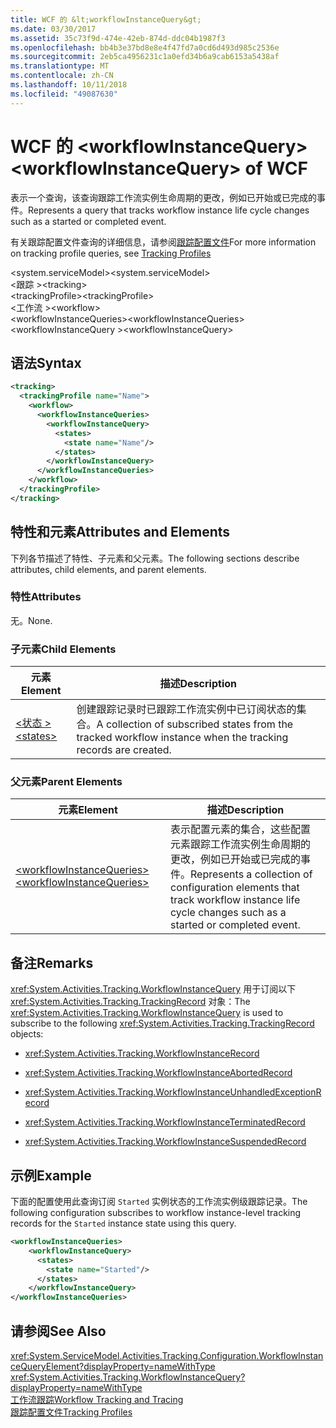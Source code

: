 ```yaml
---
title: WCF 的 &lt;workflowInstanceQuery&gt;
ms.date: 03/30/2017
ms.assetid: 35c73f9d-474e-42eb-874d-ddc04b1987f3
ms.openlocfilehash: bb4b3e37bd8e8e4f47fd7a0cd6d493d985c2536e
ms.sourcegitcommit: 2eb5ca4956231c1a0efd34b6a9cab6153a5438af
ms.translationtype: MT
ms.contentlocale: zh-CN
ms.lasthandoff: 10/11/2018
ms.locfileid: "49087630"
---
```

# <a name="ltworkflowinstancequerygt-of-wcf"></a><span data-ttu-id="aab4a-102">WCF 的 &lt;workflowInstanceQuery&gt;</span><span class="sxs-lookup"><span data-stu-id="aab4a-102">&lt;workflowInstanceQuery&gt; of WCF</span></span>
<span data-ttu-id="aab4a-103">表示一个查询，该查询跟踪工作流实例生命周期的更改，例如已开始或已完成的事件。</span><span class="sxs-lookup"><span data-stu-id="aab4a-103">Represents a query that tracks workflow instance life cycle changes such as a started or completed event.</span></span>  
  
 <span data-ttu-id="aab4a-104">有关跟踪配置文件查询的详细信息，请参阅[跟踪配置文件](../../../../../docs/framework/windows-workflow-foundation/tracking-profiles.md)</span><span class="sxs-lookup"><span data-stu-id="aab4a-104">For more information on tracking profile queries, see [Tracking Profiles](../../../../../docs/framework/windows-workflow-foundation/tracking-profiles.md)</span></span>  
  
 <span data-ttu-id="aab4a-105">\<system.serviceModel></span><span class="sxs-lookup"><span data-stu-id="aab4a-105">\<system.serviceModel></span></span>  
<span data-ttu-id="aab4a-106">\<跟踪 ></span><span class="sxs-lookup"><span data-stu-id="aab4a-106">\<tracking></span></span>  
<span data-ttu-id="aab4a-107">\<trackingProfile></span><span class="sxs-lookup"><span data-stu-id="aab4a-107">\<trackingProfile></span></span>  
<span data-ttu-id="aab4a-108">\<工作流 ></span><span class="sxs-lookup"><span data-stu-id="aab4a-108">\<workflow></span></span>  
<span data-ttu-id="aab4a-109">\<workflowInstanceQueries></span><span class="sxs-lookup"><span data-stu-id="aab4a-109">\<workflowInstanceQueries></span></span>  
<span data-ttu-id="aab4a-110">\<workflowInstanceQuery ></span><span class="sxs-lookup"><span data-stu-id="aab4a-110">\<workflowInstanceQuery></span></span>  
  
## <a name="syntax"></a><span data-ttu-id="aab4a-111">语法</span><span class="sxs-lookup"><span data-stu-id="aab4a-111">Syntax</span></span>  
  
```xml
<tracking>
  <trackingProfile name="Name">
    <workflow>
      <workflowInstanceQueries>
        <workflowInstanceQuery>
          <states>
            <state name="Name"/>
          </states>
        </workflowInstanceQuery>
      </workflowInstanceQueries>
    </workflow>
  </trackingProfile>
</tracking>  
```
  
## <a name="attributes-and-elements"></a><span data-ttu-id="aab4a-112">特性和元素</span><span class="sxs-lookup"><span data-stu-id="aab4a-112">Attributes and Elements</span></span>  
 <span data-ttu-id="aab4a-113">下列各节描述了特性、子元素和父元素。</span><span class="sxs-lookup"><span data-stu-id="aab4a-113">The following sections describe attributes, child elements, and parent elements.</span></span>  
  
### <a name="attributes"></a><span data-ttu-id="aab4a-114">特性</span><span class="sxs-lookup"><span data-stu-id="aab4a-114">Attributes</span></span>  
 <span data-ttu-id="aab4a-115">无。</span><span class="sxs-lookup"><span data-stu-id="aab4a-115">None.</span></span>  
  
### <a name="child-elements"></a><span data-ttu-id="aab4a-116">子元素</span><span class="sxs-lookup"><span data-stu-id="aab4a-116">Child Elements</span></span>  
  
|<span data-ttu-id="aab4a-117">元素</span><span class="sxs-lookup"><span data-stu-id="aab4a-117">Element</span></span>|<span data-ttu-id="aab4a-118">描述</span><span class="sxs-lookup"><span data-stu-id="aab4a-118">Description</span></span>|  
|-------------|-----------------|  
|[<span data-ttu-id="aab4a-119">\<状态 ></span><span class="sxs-lookup"><span data-stu-id="aab4a-119">\<states></span></span>](../../../../../docs/framework/configure-apps/file-schema/windows-workflow-foundation/states.md)|<span data-ttu-id="aab4a-120">创建跟踪记录时已跟踪工作流实例中已订阅状态的集合。</span><span class="sxs-lookup"><span data-stu-id="aab4a-120">A collection of subscribed states from the tracked workflow instance when the tracking records are created.</span></span>|  
  
### <a name="parent-elements"></a><span data-ttu-id="aab4a-121">父元素</span><span class="sxs-lookup"><span data-stu-id="aab4a-121">Parent Elements</span></span>  
  
|<span data-ttu-id="aab4a-122">元素</span><span class="sxs-lookup"><span data-stu-id="aab4a-122">Element</span></span>|<span data-ttu-id="aab4a-123">描述</span><span class="sxs-lookup"><span data-stu-id="aab4a-123">Description</span></span>|  
|-------------|-----------------|  
|[<span data-ttu-id="aab4a-124">\<workflowInstanceQueries></span><span class="sxs-lookup"><span data-stu-id="aab4a-124">\<workflowInstanceQueries></span></span>](../../../../../docs/framework/configure-apps/file-schema/windows-workflow-foundation/workflowinstancequeries.md)|<span data-ttu-id="aab4a-125">表示配置元素的集合，这些配置元素跟踪工作流实例生命周期的更改，例如已开始或已完成的事件。</span><span class="sxs-lookup"><span data-stu-id="aab4a-125">Represents a collection of configuration elements that track workflow instance life cycle changes such as a started or completed event.</span></span>|  
  
## <a name="remarks"></a><span data-ttu-id="aab4a-126">备注</span><span class="sxs-lookup"><span data-stu-id="aab4a-126">Remarks</span></span>  
 <span data-ttu-id="aab4a-127"><xref:System.Activities.Tracking.WorkflowInstanceQuery> 用于订阅以下 <xref:System.Activities.Tracking.TrackingRecord> 对象：</span><span class="sxs-lookup"><span data-stu-id="aab4a-127">The <xref:System.Activities.Tracking.WorkflowInstanceQuery> is used to subscribe to the following <xref:System.Activities.Tracking.TrackingRecord> objects:</span></span>  
  
-   <xref:System.Activities.Tracking.WorkflowInstanceRecord>  
  
-   <xref:System.Activities.Tracking.WorkflowInstanceAbortedRecord>  
  
-   <xref:System.Activities.Tracking.WorkflowInstanceUnhandledExceptionRecord>  
  
-   <xref:System.Activities.Tracking.WorkflowInstanceTerminatedRecord>  
  
-   <xref:System.Activities.Tracking.WorkflowInstanceSuspendedRecord>  
  
## <a name="example"></a><span data-ttu-id="aab4a-128">示例</span><span class="sxs-lookup"><span data-stu-id="aab4a-128">Example</span></span>  
 <span data-ttu-id="aab4a-129">下面的配置使用此查询订阅 `Started` 实例状态的工作流实例级跟踪记录。</span><span class="sxs-lookup"><span data-stu-id="aab4a-129">The following configuration subscribes to workflow instance-level tracking records for the `Started` instance state using this query.</span></span>  
  
```xml  
<workflowInstanceQueries>  
    <workflowInstanceQuery>  
      <states>  
        <state name="Started"/>  
      </states>  
    </workflowInstanceQuery>  
</workflowInstanceQueries>  
```  
  
## <a name="see-also"></a><span data-ttu-id="aab4a-130">请参阅</span><span class="sxs-lookup"><span data-stu-id="aab4a-130">See Also</span></span>  
 <xref:System.ServiceModel.Activities.Tracking.Configuration.WorkflowInstanceQueryElement?displayProperty=nameWithType>       
 <xref:System.Activities.Tracking.WorkflowInstanceQuery?displayProperty=nameWithType>       
 [<span data-ttu-id="aab4a-131">工作流跟踪</span><span class="sxs-lookup"><span data-stu-id="aab4a-131">Workflow Tracking and Tracing</span></span>](../../../../../docs/framework/windows-workflow-foundation/workflow-tracking-and-tracing.md)  
 [<span data-ttu-id="aab4a-132">跟踪配置文件</span><span class="sxs-lookup"><span data-stu-id="aab4a-132">Tracking Profiles</span></span>](../../../../../docs/framework/windows-workflow-foundation/tracking-profiles.md)
